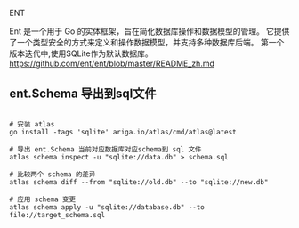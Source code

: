 ENT

Ent 是一个用于 Go 的实体框架，旨在简化数据库操作和数据模型的管理。
它提供了一个类型安全的方式来定义和操作数据模型，并支持多种数据库后端。
第一个版本迭代中,使用SQLite作为默认数据库。
https://github.com/ent/ent/blob/master/README_zh.md


## ent.Schema 导出到sql文件

```shell

# 安装 atlas
go install -tags 'sqlite' ariga.io/atlas/cmd/atlas@latest

# 导出 ent.Schema 当前对应数据库对应schema到 sql 文件
atlas schema inspect -u "sqlite://data.db" > schema.sql

# 比较两个 schema 的差异
atlas schema diff --from "sqlite://old.db" --to "sqlite://new.db"

# 应用 schema 变更
atlas schema apply -u "sqlite://database.db" --to file://target_schema.sql
```

